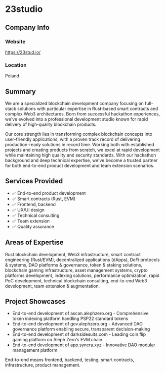 # 23studio

## Company Info

### Website

https://23stud.io/ 

### Location

Poland

## Summary

We are a specialized blockchain development company focusing on full-stack solutions with particular expertise in Rust-based smart contracts and complex Web3 architectures. Born from successful hackathon experiences, we've evolved into a professional development studio known for rapid delivery of high-quality blockchain products.

Our core strength lies in transforming complex blockchain concepts into user-friendly applications, with a proven track record of delivering production-ready solutions in record time. Working both with established projects and creating products from scratch, we excel at rapid development while maintaining high quality and security standards. With our hackathon background and deep technical expertise, we've become a trusted partner for both end-to-end product development and team extension scenarios.

## Services Provided

- ✅ End-to-end product development
- ✅ Smart contracts (Rust, EVM)
- ✅ Frontend, backend
- ✅ UX/UI design
- ✅ Technical consulting
- ✅ Team extension
- ✅ Quality assurance

## Areas of Expertise

Rust blockchain development, Web3 infrastructure, smart contract engineering (Rust/EVM), decentralized applications (dApps), DeFi protocols & systems, DAO platforms & governance, token & staking solutions, blockchain gaming infrastructure, asset management systems, crypto platforms development, indexing solutions, performance optimization, rapid PoC development, technical blockchain consulting, end-to-end Web3 development, team extension & augmentation.

## Project Showcases

* End-to-end development of ascan.alephzero.org - Comprehensive token indexing platform handling PSP22 standard tokens
* End-to-end development of gov.alephzero.org - Advanced DAO governance platform enabling secure, transparent decision-making
* End-to-end development of darksidesuits.com - Leading coin flip gaming platform on Aleph Zero's EVM chain
* End-to-end development of app.syncra.xyz - Innovative DAO modular management platform

End-to-end means frontend, backend, testing, smart contracts, infrastructure, product management.

